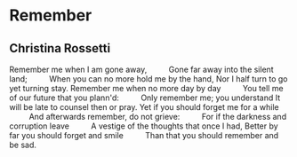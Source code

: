 # Remember
## Christina Rossetti
Remember me when I am gone away,
         Gone far away into the silent land;
         When you can no more hold me by the hand,
Nor I half turn to go yet turning stay.
Remember me when no more day by day
         You tell me of our future that you plann'd:
         Only remember me; you understand
It will be late to counsel then or pray.
Yet if you should forget me for a while
         And afterwards remember, do not grieve:
         For if the darkness and corruption leave
         A vestige of the thoughts that once I had,
Better by far you should forget and smile
         Than that you should remember and be sad.